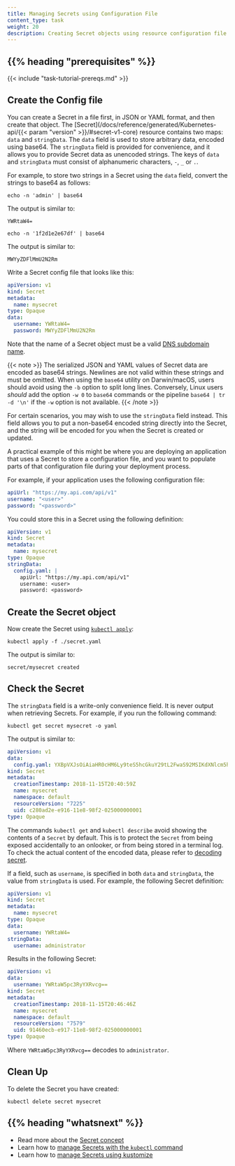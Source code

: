 ```yaml
---
title: Managing Secrets using Configuration File
content_type: task
weight: 20
description: Creating Secret objects using resource configuration file.
---
```


<!-- overview -->

## {{% heading "prerequisites" %}}

{{< include "task-tutorial-prereqs.md" >}}

<!-- steps -->

## Create the Config file

You can create a Secret in a file first, in JSON or YAML format, and then
create that object.  The
[Secret](/docs/reference/generated/Kubernetes-api/{{< param "version" >}}/#secret-v1-core)
resource contains two maps: `data` and `stringData`.
The `data` field is used to store arbitrary data, encoded using base64. The
`stringData` field is provided for convenience, and it allows you to provide
Secret data as unencoded strings.
The keys of `data` and `stringData` must consist of alphanumeric characters,
`-`, `_` or `.`.

For example, to store two strings in a Secret using the `data` field, convert
the strings to base64 as follows:

```shell
echo -n 'admin' | base64
```

The output is similar to:

```
YWRtaW4=
```

```shell
echo -n '1f2d1e2e67df' | base64
```

The output is similar to:

```
MWYyZDFlMmU2N2Rm
```

Write a Secret config file that looks like this:

```yaml
apiVersion: v1
kind: Secret
metadata:
  name: mysecret
type: Opaque
data:
  username: YWRtaW4=
  password: MWYyZDFlMmU2N2Rm
```

Note that the name of a Secret object must be a valid
[DNS subdomain name](/docs/concepts/overview/working-with-objects/names#dns-subdomain-names).

{{< note >}}
The serialized JSON and YAML values of Secret data are encoded as base64
strings. Newlines are not valid within these strings and must be omitted. When
using the `base64` utility on Darwin/macOS, users should avoid using the `-b`
option to split long lines. Conversely, Linux users *should* add the option
`-w 0` to `base64` commands or the pipeline `base64 | tr -d '\n'` if the `-w`
option is not available.
{{< /note >}}

For certain scenarios, you may wish to use the `stringData` field instead. This
field allows you to put a non-base64 encoded string directly into the Secret,
and the string will be encoded for you when the Secret is created or updated.

A practical example of this might be where you are deploying an application
that uses a Secret to store a configuration file, and you want to populate
parts of that configuration file during your deployment process.

For example, if your application uses the following configuration file:

```yaml
apiUrl: "https://my.api.com/api/v1"
username: "<user>"
password: "<password>"
```

You could store this in a Secret using the following definition:

```yaml
apiVersion: v1
kind: Secret
metadata:
  name: mysecret
type: Opaque
stringData:
  config.yaml: |
    apiUrl: "https://my.api.com/api/v1"
    username: <user>
    password: <password>
```

## Create the Secret object

Now create the Secret using [`kubectl apply`](/docs/reference/generated/kubectl/kubectl-commands#apply):

```shell
kubectl apply -f ./secret.yaml
```

The output is similar to:

```
secret/mysecret created
```

## Check the Secret

The `stringData` field is a write-only convenience field. It is never output when
retrieving Secrets. For example, if you run the following command:

```shell
kubectl get secret mysecret -o yaml
```

The output is similar to:

```yaml
apiVersion: v1
data:
  config.yaml: YXBpVXJsOiAiaHR0cHM6Ly9teS5hcGkuY29tL2FwaS92MSIKdXNlcm5hbWU6IHt7dXNlcm5hbWV9fQpwYXNzd29yZDoge3twYXNzd29yZH19
kind: Secret
metadata:
  creationTimestamp: 2018-11-15T20:40:59Z
  name: mysecret
  namespace: default
  resourceVersion: "7225"
  uid: c280ad2e-e916-11e8-98f2-025000000001
type: Opaque
```

The commands `kubectl get` and `kubectl describe` avoid showing the contents of a `Secret` by
default. This is to protect the `Secret` from being exposed accidentally to an onlooker,
or from being stored in a terminal log.
To check the actual content of the encoded data, please refer to
[decoding secret](/docs/tasks/configmap-secret/managing-secret-using-kubectl/#decoding-secret).

If a field, such as `username`, is specified in both `data` and `stringData`,
the value from `stringData` is used. For example, the following Secret definition:

```yaml
apiVersion: v1
kind: Secret
metadata:
  name: mysecret
type: Opaque
data:
  username: YWRtaW4=
stringData:
  username: administrator
```

Results in the following Secret:

```yaml
apiVersion: v1
data:
  username: YWRtaW5pc3RyYXRvcg==
kind: Secret
metadata:
  creationTimestamp: 2018-11-15T20:46:46Z
  name: mysecret
  namespace: default
  resourceVersion: "7579"
  uid: 91460ecb-e917-11e8-98f2-025000000001
type: Opaque
```

Where `YWRtaW5pc3RyYXRvcg==` decodes to `administrator`.

## Clean Up

To delete the Secret you have created:

```shell
kubectl delete secret mysecret
```

## {{% heading "whatsnext" %}}

- Read more about the [Secret concept](/docs/concepts/configuration/secret/)
- Learn how to [manage Secrets with the `kubectl` command](/docs/tasks/configmap-secret/managing-secret-using-kubectl/)
- Learn how to [manage Secrets using kustomize](/docs/tasks/configmap-secret/managing-secret-using-kustomize/)

